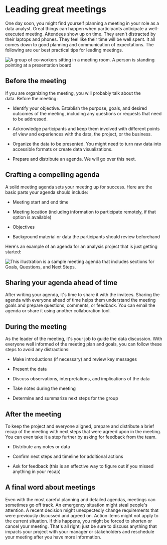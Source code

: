 Leading great meetings
======================

One day soon, you might find yourself planning a meeting in your role as a data analyst. Great things can happen when participants anticipate a well-executed meeting. Attendees show up on time. They aren't distracted by their laptops and phones. They feel like their time will be well spent. It all comes down to good planning and communication of expectations. The following are our best practical tips for leading meetings.

![A group of co-workers sitting in a meeting room. A person is standing pointing at a presentation board](https://d3c33hcgiwev3.cloudfront.net/imageAssetProxy.v1/6TchfOM-Tda3IXzjPk3WiA_4bcf884c3ae24f798efc2327e3dcbb01_Screen-Shot-2021-03-04-at-7.27.42-PM.png?expiry=1641859200000&hmac=jCzzmUrxd4oIF8uOjzWk4KsDq2P736HuDiG1ylPbJmk)

Before the meeting
------------------

If you are organizing the meeting, you will probably talk about the data. Before the meeting: 

-   Identify your objective. Establish the purpose, goals, and desired outcomes of the meeting, including any questions or requests that need to be addressed.

-   Acknowledge participants and keep them involved with different points of view and experiences with the data, the project, or the business.

-   Organize the data to be presented. You might need to turn raw data into accessible formats or create data visualizations. 

-   Prepare and distribute an agenda. We will go over this next.

Crafting a compelling agenda
----------------------------

A solid meeting agenda sets your meeting up for success. Here are the basic parts your agenda should include: 

-   Meeting start and end time

-   Meeting location (including information to participate remotely, if that option is available)

-   Objectives 

-   Background material or data the participants should review beforehand

Here's an example of an agenda for an analysis project that is just getting started:

![This illustration is a sample meeting agenda that includes sections for Goals, Questions, and Next Steps.](https://d3c33hcgiwev3.cloudfront.net/imageAssetProxy.v1/Il-6RShbRaKfukUoW1Wi7Q_46e361d8d3ed42f89ed9d908e795c9a0_Screen-Shot-2020-12-09-at-11.47.11-AM.png?expiry=1641859200000&hmac=jIAWHKFjyGdxUJPSGBYha5YeOoa9z1tsEuQJu2W8xqI)

Sharing your agenda ahead of time
---------------------------------

After writing your agenda, it's time to share it with the invitees. Sharing the agenda with everyone ahead of time helps them understand the meeting goals and prepare questions, comments, or feedback. You can email the agenda or share it using another collaboration tool.

During the meeting
------------------

As the leader of the meeting, it's your job to guide the data discussion. With everyone well informed of the meeting plan and goals, you can follow these steps to avoid any distractions:

-   Make introductions (if necessary) and review key messages

-   Present the data 

-   Discuss observations, interpretations, and implications of the data

-   Take notes during the meeting

-   Determine and summarize next steps for the group 

After the meeting
-----------------

To keep the project and everyone aligned, prepare and distribute a brief recap of the meeting with next steps that were agreed upon in the meeting. You can even take it a step further by asking for feedback from the team.

-   Distribute any notes or data 

-   Confirm next steps and timeline for additional actions

-   Ask for feedback (this is an effective way to figure out if you missed anything in your recap)

A final word about meetings
---------------------------

Even with the most careful planning and detailed agendas, meetings can sometimes go off track. An emergency situation might steal people's attention. A recent decision might unexpectedly change requirements that were previously discussed and agreed on. Action items might not apply to the current situation. If this happens, you might be forced to shorten or cancel your meeting. That's all right; just be sure to discuss anything that impacts your project with your manager or stakeholders and reschedule your meeting after you have more information.